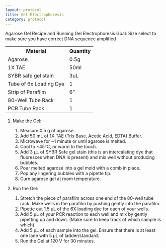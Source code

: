```yaml
---
layout: protocol
title: Gel Electrophoresis
category: protocol
---
```


Agarose Gel Recipe and Running Gel Electrophoresis
Goal: Size select to make sure you have correct DNA sequence amplified

<table class="table table-hover table-condensed table-striped">
	<tr>
		<th>Material</th>
		<th>Quantity</th>
	</tr>
	<tr>
		<td>Agarose</td>
		<td>0.5g</td>
	</tr>
	<tr>
		<td>1X TAE</td>
		<td>50ml</td>
	</tr>
	<tr>
		<td>SYBR safe gel stain</td>
		<td>3uL</td>
	</tr>
	<tr>
		<td>Tube of 6x Loading Dye</td>
		<td>1</td>
	</tr>
	<tr>
		<td>Strip of Parafilm</td>
		<td>6”</td>
	</tr>
	<tr>
		<td>80-Well Tube Rack</td>
		<td>1</td>
	</tr>
	<tr>
		<td>PCR Tube Rack</td>
		<td>1</td>
	</tr>	
</table>


1. Make the Gel:
	1. 	Measure 0.5 g of agarose.
	2. 	Add 50 mL of 1X TAE (Tris Base, Acetic Acid, EDTA) Buffer.
	3. 	Microwave for ~1 minute or until agarose is melted.
	4. 	Cool to ~45°C, or warm to the touch.
	5. 	Add 3 μL of SYBR Safe gel stain (this is an intercalating dye that fluoresces when DNA is present) and mix well without producing bubbles.
	6. 	Pour melted agarose into a gel mold with a comb in place.
	7. 	Pop any lingering bubbles with a pipette tip.
	8. 	Cure agarose gel at room temperature.

2. Run the Gel:
	1. 	Stretch the piece of parafilm across one end of the 80-well tube rack. Make wells in the parafilm by pushing gently into the parafilm.
	2. 	Pipette out 1.5 μL of the 6X loading dye for each of your wells.
	3. 	Add 5 μL of your PCR reaction to each well and mix by gently pipetting up and down. (Make sure to keep track of which sample is which)
	4. 	Add 5 μL of each sample into the gel. Ensure that there is at least one lane with 5 μL of ladder/standard.
	5. 	Run the Gel at 120 V for 30 minutes.
